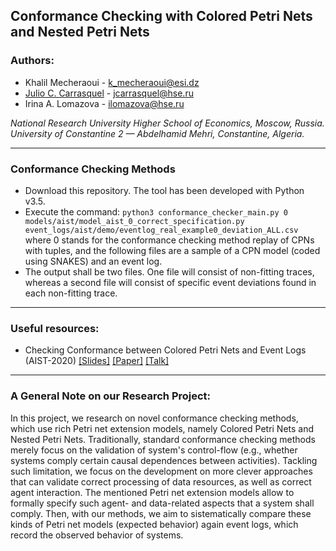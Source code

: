 ##  Conformance Checking with Colored Petri Nets and Nested Petri Nets

### Authors:

- Khalil Mecheraoui - k_mecheraoui@esi.dz
- [Julio C. Carrasquel](https://www.hse.ru/staff/jcarrasquel) - jcarrasquel@hse.ru
- Irina A. Lomazova - ilomazova@hse.ru

*National Research University Higher School of Economics, Moscow, Russia.*<br>
*University of Constantine 2 — Abdelhamid Mehri, Constantine, Algeria.*

---

### Conformance Checking Methods

- Download this repository. The tool has been developed with Python v3.5.
- Execute the command: `python3 conformance_checker_main.py 0 models/aist/model_aist_0_correct_specification.py event_logs/aist/demo/eventlog_real_example0_deviation_ALL.csv` where 0 stands for the conformance checking method replay of CPNs with tuples, and the following files are a sample of a CPN model (coded using SNAKES) and an event log.
- The output shall be two files. One file will consist of non-fitting traces, whereas a second file will consist of specific event deviations found in each non-fitting trace.

---

### Useful resources:

- Checking Conformance between Colored Petri Nets and Event Logs (AIST-2020) [[Slides]](https://drive.google.com/file/d/1UONWeWZKMFw6n9trU4hxREWnynPxsKaA/view) [[Paper]](https://drive.google.com/file/d/175HBPYy9jXDtSQ_SE4CeqyoG41KNkYdm/view) [[Talk]](https://www.youtube.com/watch?v=Qkr9D7KXHno)

---

### A General Note on our Research Project:

In this project, we research on novel conformance checking methods, which
use rich Petri net extension models, namely Colored Petri Nets and Nested Petri Nets.
Traditionally, standard conformance checking methods merely focus on the validation of system's control-flow
(e.g., whether systems comply certain causal dependences between activities). Tackling such limitation, we focus
on the development on more clever approaches that can validate correct processing of data resources, as well
as correct agent interaction. The mentioned Petri net extension models allow to formally specify such agent- and
data-related aspects that a system shall comply. Then, with our methods, we aim to sistematically compare these kinds of 
Petri net models (expected behavior) again event logs, which record the observed behavior of systems. 
